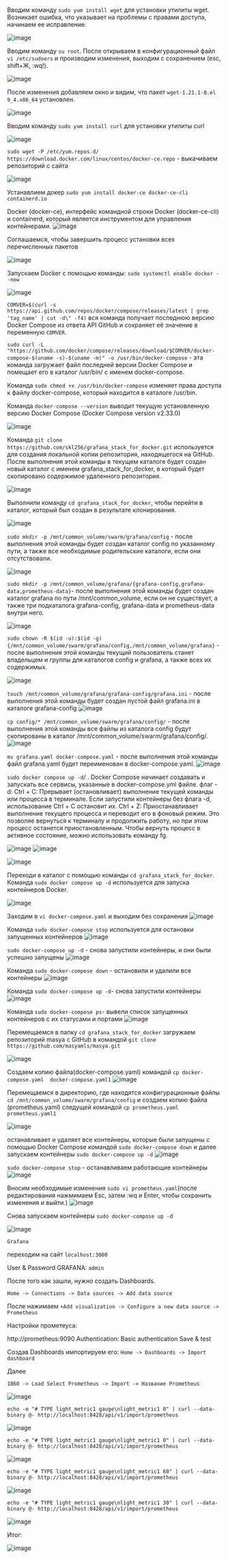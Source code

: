  Вводим команду `sudo yum install wget`
для установки утилиты wget. Возникает ошибка, что указывает на проблемы с правами доступа, начинаем ее исправление.

![image](https://github.com/user-attachments/assets/7444c749-516c-417a-9fc2-e44262c9b851)

Вводим команду `su root`.
После открываем в конфигурационный файл `vi /etc/sudoers` 
и производим изменения, выходим с сохранением (esc, shift+Ж, :wq!). 

![image](https://github.com/user-attachments/assets/3648054e-0f98-4ca1-adfa-914b80650abb)

После изменения добавляем окно и видим, что пакет `wget-1.21.1-8.el 9_4.x86_64` установлен.

![image](https://github.com/user-attachments/assets/b78083ad-8bd5-40cf-a114-d5b33cd2bf1b)

Вводим команду `sudo yum install curl`
для установки утилиты curl

![image](https://github.com/user-attachments/assets/dc9c6ec0-7be5-4f72-868e-5c76f0d45806)

`sudo wget -P /etc/yum.repos.d/ https://download.docker.com/linux/centos/docker-ce.repo` - выкачиваем репозиторий с сайта

![image](https://github.com/user-attachments/assets/94c7771f-91cd-425d-a417-3559927d7501)

Устанавлием докер `sudo yum install docker-ce docker-ce-cli containerd.io`

Docker (docker-ce), интерфейс командной строки Docker (docker-ce-cli) и containerd, который является инструментом для управления контейнерами.
![image](https://github.com/user-attachments/assets/526265b0-2b00-4c8d-a6d0-01be2b24e182)

Cоглашаемся, чтобы завершить процесс установки всех перечисленных пакетов

![image](https://github.com/user-attachments/assets/65a5c293-79ca-4178-9c0b-880226951a60)

Запускаем Docker с помощью команды:  `sudo systemctl enable docker --now`

![image](https://github.com/user-attachments/assets/177bc2db-5c30-4eac-8648-5b468329ec29)


`COMVER=$(curl -s https://api.github.com/repos/docker/compose/releases/latest | grep 'tag_name' | cut -d\" -f4)`
вся команда получает последнюю версию Docker Compose из ответа API GitHub и сохраняет её значение в переменную `COMVER`.

`sudo curl -L "https://github.com/docker/compose/releases/download/$COMVER/docker-compose-$(uname -s)-$(uname -m)" -o /usr/bin/docker-compose` - эта команда загружает файл последней версии Docker Compose и помещает его в каталог /usr/bin/ с именем docker-compose.

Команда `sudo chmod +x /usr/bin/docker-compose` изменяет права доступа к файлу docker-compose, который находится в каталоге /usr/bin.

Команда `docker-compose --version` выводит текущую установленную версию Docker Compose (Docker Compose version v2.33.0)

![image](https://github.com/user-attachments/assets/852d58c4-bfc8-42cb-82c0-db185fa893dd)

Команда `git clone https://github.com/skl256/grafana_stack_for_docker.git` используется для создания локальной копии репозитория, находящегося на GitHub. После выполнения этой команды в текущем каталоге будет создан новый каталог с именем grafana_stack_for_docker, в который будет скопировано содержимое удаленного репозитория.

![image](https://github.com/user-attachments/assets/6b55e5ca-c15c-4b1e-94e4-d3966c3a4e2c)

Выполнили команду `cd grafana_stack_for_docker`, чтобы перейти в каталог, который был создан в результате клонирования.

![image](https://github.com/user-attachments/assets/22742d0b-c063-4a21-a846-faf6e82258c2)

`sudo mkdir -p /mnt/common_volume/swarm/grafana/config` - после выполнения этой команды будет создан каталог config по указанному пути, а также все необходимые родительские каталоги, если они отсутствовали.

![image](https://github.com/user-attachments/assets/2df3c7b3-512a-4b47-836f-92ef55f37da4)

`sudo mkdir -p /mnt/common_volume/grafana/{grafana-config,grafana-data,prometheus-data}`- после выполнения этой команды будет создан каталог grafana по пути /mnt/common_volume, если он не существует, а также три подкаталога grafana-config, grafana-data и prometheus-data внутри него.

![image](https://github.com/user-attachments/assets/36052422-e89b-4419-9cc5-c5ab7bfb8223)

`sudo chown -R $(id -u):$(id -g) {/mnt/common_volume/swarm/grafana/config,/mnt/common_volume/grafana}` - после выполнения этой команды текущий пользователь станет владельцем и группы для каталогов config и grafana, а также всех их содержимых. 

![image](https://github.com/user-attachments/assets/4e95ac2e-c5f0-4ca8-b66a-4504d12b351e)

`touch /mnt/common_volume/grafana/grafana-config/grafana.ini` - после выполнения этой команды будет создан пустой файл grafana.ini в каталоге grafana-config
![image](https://github.com/user-attachments/assets/1428c7eb-40a7-4d1b-bff5-a7ede55e7aa9)

`cp config/* /mnt/common_volume/swarm/grafana/config/` - после выполнения этой команды все файлы из каталога config будут скопированы в каталог /mnt/common_volume/swarm/grafana/config/.
![image](https://github.com/user-attachments/assets/dae22369-8ef7-4280-b46e-40a27aa573fb)

`mv grafana.yaml docker-compose.yaml` - после выполнения этой команды файл grafana.yaml будет переименован в docker-compose.yaml.
![image](https://github.com/user-attachments/assets/fe9fbefc-fd2b-4994-8bf2-1002b47ea941)

`sudo docker compose up -d`/ . Docker Compose начинает создавать и запускать все сервисы, указанные в docker-compose.yml файле.
флаг -d:
Ctrl + C: Прерывает (остановливает) выполнение текущей команды или процесса в терминале. Если запустили контейнеры без флага -d, использование Ctrl + C остановит их.
Ctrl + Z: Приостанавливает выполнение текущего процесса и переводит его в фоновый режим. Это позволяе вернуться к терминалу и продолжить работу, но при этом процесс останется приостановленным. Чтобы вернуть процесс в активное состояние, можно использовать команду fg.

![image](https://github.com/user-attachments/assets/84f33dd6-2263-4a20-8a64-ece71f31c772)
![image](https://github.com/user-attachments/assets/2fd54fca-1a92-4520-846b-d418b62a733a)


![image](https://github.com/user-attachments/assets/0ef344a5-cd6d-4c0f-910e-3c41bd369d79)

Переходи в каталог с помощью команды `cd grafana_stack_for_docker`. 
Команда `sudo docker compose up -d` используется для запуска контейнеров Docker.

![image](https://github.com/user-attachments/assets/8021d304-56de-4fce-963b-e18f9a1d5e33)

Заходим в `vi docker-compose.yaml` и выходим без сохранения
![image](https://github.com/user-attachments/assets/d74fed06-7e3f-4ad8-aee4-5ba8e7668bc3)

Команда `sudo docker-compose stop` используется для остановки запущенных контейнеров
![image](https://github.com/user-attachments/assets/bb4529f3-f929-49c5-a2a1-cedb08cc3f43)

 `sudo docker-compose up -d` - снова запустили контейнеры, и они были успешно запущены
![image](https://github.com/user-attachments/assets/0ae961fc-a9e2-4a1c-918b-3a5b6cd00d62)

Команда `sudo docker-compose down` - остановили и удалили все контейнеры
![image](https://github.com/user-attachments/assets/97513e42-2f7a-4d24-b181-f197d91573c4)

Команда `sudo docker-compose up -d`- снова запустили контейнеры
![image](https://github.com/user-attachments/assets/a6acaef0-dbcf-43a8-81bb-4fcc024ca476)

Команда `sudo docker-compose ps`- вывели список запущенных контейнеров с их статусами и портами
![image](https://github.com/user-attachments/assets/4455687e-5029-4512-9f12-3868b66b90e5)

Перемещаемся в папку `cd grafana_stack_for_docker` загружаем репозиторий masya с GitHub в командой `git clone https://github.com/masyamls/masya.git`

![image](https://github.com/user-attachments/assets/223cf3eb-c58f-48aa-bd8c-497e3c94f533)

Создаем копию файла(docker-compose.yaml) командой `cp docker-compose.yaml  docker-compose.yaml1`
![image](https://github.com/user-attachments/assets/3263039d-b5fb-494d-a85f-e68be62fb437)

Перемещаемся в директорию, где находятся конфигурационные файлы `cd /mnt/common_volume/swarm/grafana/config` и создаем копию файла (prometheus.yaml) следущей командой `cp prometheus.yaml  prometheus.yaml1`

![image](https://github.com/user-attachments/assets/cdc38987-4c41-4b3b-8ccd-ae9a2b7e94f9)

останавливает и удаляет все контейнеры, которые были запущены с помощью Docker Compose командой `sudo docker-compose down` и  далее запускаем контейнеры `sudo docker-compose up -d`
![image](https://github.com/user-attachments/assets/f67004f2-eaf5-488b-a9bf-64377e5e493c)

`sudo docker-compose stop` - останавливаем работающие контейнеры
![image](https://github.com/user-attachments/assets/63acc442-1c09-48ee-86eb-82ac74254307)

Вносим необходимые изменения `sudo vi prometheus.yaml`(после редактирования нажмимаем Esc, затем :wq и Enter, чтобы сохранить изменения и выйти.)
![image](https://github.com/user-attachments/assets/d3112ee1-50a8-4c5c-b958-7621d5b57da9)

Снова запускаем контейнеры `sudo docker-compose up -d`

![image](https://github.com/user-attachments/assets/5a6ef78e-b2df-493e-bcd5-2685f295fcdf)

```Grafana```

переходим на сайт ``localhost:3000``

User & Password GRAFANA: ``admin``

После того как зашли, нужно создать Dashboards. 

``Home -> Connections -> Data sources -> Add data source``

После нажимаем ``+Add visualization -> Configure a new data source -> Prometheus``

Настройки прометеуса: 

http://prometheus:9090 
Authentication: Basic authentication 
Save & test

Cоздав Dashboards импортируем его: ``Home -> Dashboards -> Import dashboard``

Далее

``1860 -> Load Select Prometheus -> Import -> Название Prometheus``

![image](https://github.com/user-attachments/assets/18c48c5e-91d0-4ee5-a5f8-45f04361ab14)

`echo -e "# TYPE light_metric1 gauge\nlight_metric1 0" | curl --data-binary @- http://localhost:8428/api/v1/import/prometheus`

![image](https://github.com/user-attachments/assets/4d1c7ef1-c5f8-4866-ac3c-7be7bd189b6b)

`echo -e "# TYPE light_metric1 gauge\nlight_metric1 0" | curl --data-binary @- http://localhost:8428/api/v1/import/prometheus`

![image](https://github.com/user-attachments/assets/dfcca027-5de3-4a67-bfd8-0ed2247df8ad)

`echo -e "# TYPE light_metric1 gauge\nlight_metric1 60" | curl --data-binary @- http://localhost:8428/api/v1/import/prometheus`

![image](https://github.com/user-attachments/assets/6f2c570c-af65-412b-94b1-f506b6ef4d3f)

`echo -e "# TYPE light_metric1 gauge\nlight_metric1 30" | curl --data-binary @- http://localhost:8428/api/v1/import/prometheus`

![image](https://github.com/user-attachments/assets/7b71ed21-f5a6-499f-9395-8478323eb8d6)

Итог:

![image](https://github.com/user-attachments/assets/45057c88-b103-4d17-a3cb-226217fb6c6c)


